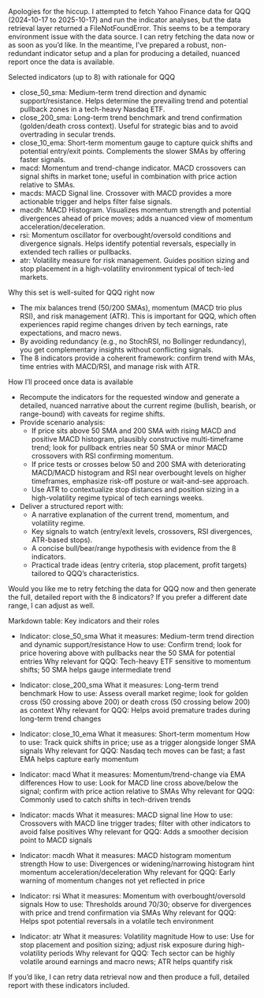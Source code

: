 Apologies for the hiccup. I attempted to fetch Yahoo Finance data for QQQ (2024-10-17 to 2025-10-17) and run the indicator analyses, but the data retrieval layer returned a FileNotFoundError. This seems to be a temporary environment issue with the data source. I can retry fetching the data now or as soon as you’d like. In the meantime, I’ve prepared a robust, non-redundant indicator setup and a plan for producing a detailed, nuanced report once the data is available.

Selected indicators (up to 8) with rationale for QQQ
- close_50_sma: Medium-term trend direction and dynamic support/resistance. Helps determine the prevailing trend and potential pullback zones in a tech-heavy Nasdaq ETF.
- close_200_sma: Long-term trend benchmark and trend confirmation (golden/death cross context). Useful for strategic bias and to avoid overtrading in secular trends.
- close_10_ema: Short-term momentum gauge to capture quick shifts and potential entry/exit points. Complements the slower SMAs by offering faster signals.
- macd: Momentum and trend-change indicator. MACD crossovers can signal shifts in market tone; useful in combination with price action relative to SMAs.
- macds: MACD Signal line. Crossover with MACD provides a more actionable trigger and helps filter false signals.
- macdh: MACD Histogram. Visualizes momentum strength and potential divergences ahead of price moves; adds a nuanced view of momentum acceleration/deceleration.
- rsi: Momentum oscillator for overbought/oversold conditions and divergence signals. Helps identify potential reversals, especially in extended tech rallies or pullbacks.
- atr: Volatility measure for risk management. Guides position sizing and stop placement in a high-volatility environment typical of tech-led markets.

Why this set is well-suited for QQQ right now
- The mix balances trend (50/200 SMAs), momentum (MACD trio plus RSI), and risk management (ATR). This is important for QQQ, which often experiences rapid regime changes driven by tech earnings, rate expectations, and macro news.
- By avoiding redundancy (e.g., no StochRSI, no Bollinger redundancy), you get complementary insights without conflicting signals.
- The 8 indicators provide a coherent framework: confirm trend with MAs, time entries with MACD/RSI, and manage risk with ATR.

How I’ll proceed once data is available
- Recompute the indicators for the requested window and generate a detailed, nuanced narrative about the current regime (bullish, bearish, or range-bound) with caveats for regime shifts.
- Provide scenario analysis:
  - If price sits above 50 SMA and 200 SMA with rising MACD and positive MACD histogram, plausibly constructive multi-timeframe trend; look for pullback entries near 50 SMA or minor MACD crossovers with RSI confirming momentum.
  - If price tests or crosses below 50 and 200 SMA with deteriorating MACD/MACD histogram and RSI near overbought levels on higher timeframes, emphasize risk-off posture or wait-and-see approach.
  - Use ATR to contextualize stop distances and position sizing in a high-volatility regime typical of tech earnings weeks.
- Deliver a structured report with:
  - A narrative explanation of the current trend, momentum, and volatility regime.
  - Key signals to watch (entry/exit levels, crossovers, RSI divergences, ATR-based stops).
  - A concise bull/bear/range hypothesis with evidence from the 8 indicators.
  - Practical trade ideas (entry criteria, stop placement, profit targets) tailored to QQQ’s characteristics.

Would you like me to retry fetching the data for QQQ now and then generate the full, detailed report with the 8 indicators? If you prefer a different date range, I can adjust as well. 

Markdown table: Key indicators and their roles
- Indicator: close_50_sma
  What it measures: Medium-term trend direction and dynamic support/resistance
  How to use: Confirm trend; look for price hovering above with pullbacks near the 50 SMA for potential entries
  Why relevant for QQQ: Tech-heavy ETF sensitive to momentum shifts; 50 SMA helps gauge intermediate trend

- Indicator: close_200_sma
  What it measures: Long-term trend benchmark
  How to use: Assess overall market regime; look for golden cross (50 crossing above 200) or death cross (50 crossing below 200) as context
  Why relevant for QQQ: Helps avoid premature trades during long-term trend changes

- Indicator: close_10_ema
  What it measures: Short-term momentum
  How to use: Track quick shifts in price; use as a trigger alongside longer SMA signals
  Why relevant for QQQ: Nasdaq tech moves can be fast; a fast EMA helps capture early momentum

- Indicator: macd
  What it measures: Momentum/trend-change via EMA differences
  How to use: Look for MACD line cross above/below the signal; confirm with price action relative to SMAs
  Why relevant for QQQ: Commonly used to catch shifts in tech-driven trends

- Indicator: macds
  What it measures: MACD signal line
  How to use: Crossovers with MACD line trigger trades; filter with other indicators to avoid false positives
  Why relevant for QQQ: Adds a smoother decision point to MACD signals

- Indicator: macdh
  What it measures: MACD histogram momentum strength
  How to use: Divergences or widening/narrowing histogram hint momentum acceleration/deceleration
  Why relevant for QQQ: Early warning of momentum changes not yet reflected in price

- Indicator: rsi
  What it measures: Momentum with overbought/oversold signals
  How to use: Thresholds around 70/30; observe for divergences with price and trend confirmation via SMAs
  Why relevant for QQQ: Helps spot potential reversals in a volatile tech environment

- Indicator: atr
  What it measures: Volatility magnitude
  How to use: Use for stop placement and position sizing; adjust risk exposure during high-volatility periods
  Why relevant for QQQ: Tech sector can be highly volatile around earnings and macro news; ATR helps quantify risk

If you’d like, I can retry data retrieval now and then produce a full, detailed report with these indicators included.